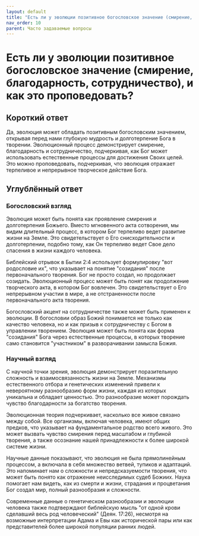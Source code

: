 ```yaml
---
layout: default
title: "Есть ли у эволюции позитивное богословское значение (смирение, благодарность, сотрудничество), и как это проповедовать?"
nav_order: 10
parent: Часто задаваемые вопросы
---
```


# Есть ли у эволюции позитивное богословское значение (смирение, благодарность, сотрудничество), и как это проповедовать?

## Короткий ответ

Да, эволюция может обладать позитивным богословским значением, открывая перед нами глубокую мудрость и долготерпение Бога в творении. Эволюционный процесс демонстрирует смирение, благодарность и сотрудничество, подчеркивая, как Бог может использовать естественные процессы для достижения Своих целей. Это можно проповедовать, подчеркивая, что эволюция отражает терпеливое и непрерывное творческое действие Бога.

## Углублённый ответ

### Богословский взгляд

Эволюция может быть понята как проявление смирения и долготерпения Божьего. Вместо мгновенного акта сотворения, мы видим длительный процесс, в котором Бог терпеливо ведет развитие жизни на Земле. Это свидетельствует о Его снисходительности и долготерпении, подобно тому, как Он терпеливо ведет Свое дело спасения в жизни каждого человека.

Библейский отрывок в Бытии 2:4 использует формулировку "вот родословие их", что указывает на понятие "созидания" после первоначального творения. Бог не просто создал, но продолжает созидать. Эволюционный процесс может быть понят как продолжение творческого акта, в котором Бог вовлечен. Это свидетельствует о Его непрерывном участии в мире, а не отстраненности после первоначального акта творения.

Богословский акцент на сотрудничестве также может быть применен к эволюции. В богословии образ Божий понимается не только как качество человека, но и как призыв к сотрудничеству с Богом в управлении творением. Эволюция может быть понята как форма "созидания" Бога через естественные процессы, в которых творение само становится "участником" в разворачивании замысла Божия.

### Научный взгляд

С научной точки зрения, эволюция демонстрирует поразительную сложность и взаимосвязанность жизни на Земле. Механизмы естественного отбора и генетических изменений привели к невероятному разнообразию форм жизни, каждая из которых уникальна и обладает ценностью. Это разнообразие может порождать чувство благодарности за богатство творения.

Эволюционная теория подчеркивает, насколько все живое связано между собой. Все организмы, включая человека, имеют общих предков, что указывает на фундаментальное родство всего живого. Это может вызвать чувство смирения перед масштабом и глубиной творения, а также осознание нашей принадлежности к более широкой системе жизни.

Научные данные показывают, что эволюция не была прямолинейным процессом, а включала в себя множество ветвей, тупиков и адаптаций. Это напоминает нам о сложности и непредсказуемости творения, что может быть понято как отражение неисследимых судеб Божиих. Наука помогает нам видеть, как из смерти и жизни, страдания и процветания Бог создал мир, полный разнообразия и сложности.

Современные данные о генетическом разнообразии и эволюции человека также подтверждают библейскую мысль "от одной крови сделавший весь род человеческий" (Деян. 17:26), несмотря на возможные интерпретации Адама и Евы как исторической пары или как представителей более широкой популяции ранних людей.